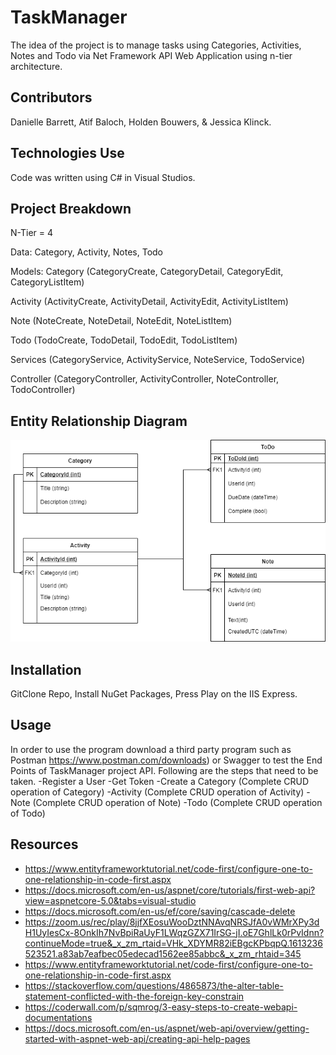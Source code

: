 # TaskManager

The idea of the project is to manage tasks using Categories, Activities, Notes and Todo via Net Framework API Web Application using n-tier architecture.


## Contributors

Danielle Barrett, Atif Baloch, Holden Bouwers, & Jessica Klinck.


## Technologies Use 

Code was written using C# in Visual Studios.


## Project Breakdown

N-Tier = 4

Data: 
Category, Activity, Notes, Todo

Models:
Category
(CategoryCreate, CategoryDetail, CategoryEdit, CategoryListItem)

Activity
(ActivityCreate, ActivityDetail, ActivityEdit, ActivityListItem)

Note
(NoteCreate, NoteDetail, NoteEdit, NoteListItem)

Todo
(TodoCreate, TodoDetail, TodoEdit, TodoListItem)

Services
(CategoryService, ActivityService, NoteService, TodoService)

Controller
(CategoryController, ActivityController, NoteController, TodoController)


## Entity Relationship Diagram
 ![Entity Diagram](entitydiagram.png)

## Installation   
   GitClone Repo, Install NuGet Packages, Press Play on the IIS Express.

## Usage
In order to use the program download a third party program such as Postman https://www.postman.com/downloads) or Swagger to test the End Points of TaskManager project API. 
Following are the steps that need to be taken.
-Register a User
 -Get Token
 -Create a Category (Complete CRUD operation of Category)
 -Activity (Complete CRUD operation of Activity)
 -Note (Complete CRUD operation of Note)
 -Todo (Complete CRUD operation of Todo)

## Resources
 - https://www.entityframeworktutorial.net/code-first/configure-one-to-one-relationship-in-code-first.aspx
 - https://docs.microsoft.com/en-us/aspnet/core/tutorials/first-web-api?view=aspnetcore-5.0&tabs=visual-studio
 - https://docs.microsoft.com/en-us/ef/core/saving/cascade-delete
 - https://zoom.us/rec/play/8jjfXEosuWooDztNNAvqNRSJfA0vWMrXPy3dH1UyIesCx-8OnkIh7NvBpiRaUyF1LWqzGZX71IrSG-jI.oE7GhlLk0rPvIdnn?continueMode=true&_x_zm_rtaid=VHk_XDYMR82iEBgcKPbqpQ.1613236523521.a83ab7eafbec05edecad1562ee85abbc&_x_zm_rhtaid=345
 - https://www.entityframeworktutorial.net/code-first/configure-one-to-one-relationship-in-code-first.aspx
 - https://stackoverflow.com/questions/4865873/the-alter-table-statement-conflicted-with-the-foreign-key-constrain
 - https://coderwall.com/p/sqmrog/3-easy-steps-to-create-webapi-documentations
 - https://docs.microsoft.com/en-us/aspnet/web-api/overview/getting-started-with-aspnet-web-api/creating-api-help-pages
